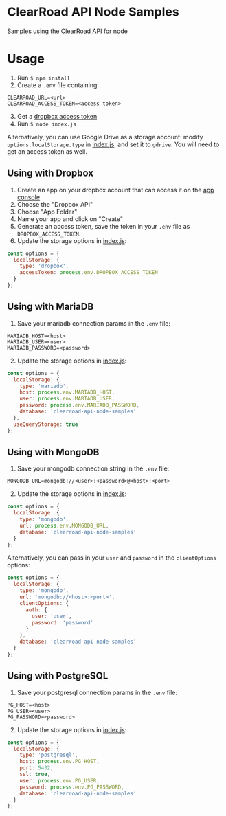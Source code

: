 # ClearRoad API Node Samples

Samples using the ClearRoad API for node

# Usage

1. Run `$ npm install`
2. Create a `.env` file containing:
```
CLEARROAD_URL=<url>
CLEARROAD_ACCESS_TOKEN=<access token>
```

3. Get a [dropbox access token](#dropbox)
4. Run `$ node index.js`

Alternatively, you can use Google Drive as a storage account: modify `options.localStorage.type` in [index.js](index.js#L15): and set it to `gdrive`. You will need to get an access token as well.

## <a name="dropbox"></a> Using with Dropbox

1. Create an app on your dropbox account that can access it on the [app console](https://www.dropbox.com/developers/apps)
2. Choose the "Dropbox API"
3. Choose "App Folder"
4. Name your app and click on "Create"
6. Generate an access token, save the token in your `.env` file as `DROPBOX_ACCESS_TOKEN`.
7. Update the storage options in [index.js](index.js#L15):
```javascript
const options = {
  localStorage: {
    type: 'dropbox',
    accessToken: process.env.DROPBOX_ACCESS_TOKEN
  }
};
```

## <a name="mariadb"></a> Using with MariaDB

1. Save your mariadb connection params in the `.env` file:
```
MARIADB_HOST=<host>
MARIADB_USER=<user>
MARIADB_PASSWORD=<password>
```

2. Update the storage options in [index.js](index.js#L15):
```javascript
const options = {
  localStorage: {
    type: 'mariadb',
    host: process.env.MARIADB_HOST,
    user: process.env.MARIADB_USER,
    password: process.env.MARIADB_PASSWORD,
    database: 'clearroad-api-node-samples'
  },
  useQueryStorage: true
};
```

## <a name="mongodb"></a> Using with MongoDB

1. Save your mongodb connection string in the `.env` file:
```
MONGODB_URL=mongodb://<user>:<password>@<host>:<port>
```

2. Update the storage options in [index.js](index.js#L15):
```javascript
const options = {
  localStorage: {
    type: 'mongodb',
    url: process.env.MONGODB_URL,
    database: 'clearroad-api-node-samples'
  }
};
```

Alternatively, you can pass in your `user` and `password` in the `clientOptions` options:
```javascript
const options = {
  localStorage: {
    type: 'mongodb',
    url: 'mongodb://<host>:<port>',
    clientOptions: {
      auth: {
        user: 'user',
        password: 'password'
      }
    },
    database: 'clearroad-api-node-samples'
  }
};
```

## <a name="postgresql"></a> Using with PostgreSQL

1. Save your postgresql connection params in the `.env` file:
```
PG_HOST=<host>
PG_USER=<user>
PG_PASSWORD=<password>
```

2. Update the storage options in [index.js](index.js#L15):
```javascript
const options = {
  localStorage: {
    type: 'postgresql',
    host: process.env.PG_HOST,
    port: 5432,
    ssl: true,
    user: process.env.PG_USER,
    password: process.env.PG_PASSWORD,
    database: 'clearroad-api-node-samples'
  }
};
```
